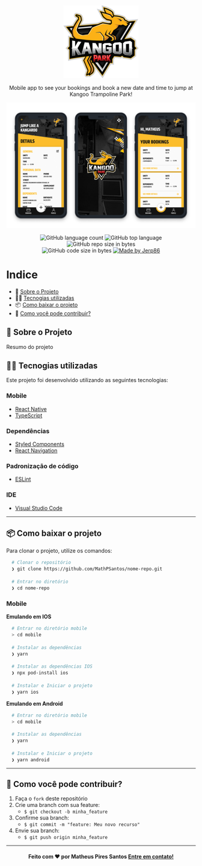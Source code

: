 <p align="center">
  <img src=".github/Logo.png" width='200px' />
	
  <p align="center">
  Mobile app to see your bookings and book a new date and time to jump at Kangoo Trampoline Park!
  </p>
  
  <img src=".github/Cover.png" width='1000px' />
</p>

<p align="center">
  <img alt="GitHub language count" src="https://img.shields.io/github/languages/count/MathPSantos/KangooPark">

  <img alt="GitHub top language" src="https://img.shields.io/github/languages/top/MathPSantos/KangooPark?logo=typescript">

  <img alt="GitHub repo size in bytes" src="https://img.shields.io/github/repo-size/MathPSantos/KangooPark?color=blue">

  <br>

  <img alt="GitHub code size in bytes" src="https://img.shields.io/github/last-commit/MathPSantos/KangooPark">

  <a href="https://www.linkedin.com/in/mathpsantos/">
    <img alt="Made by Jerp86" src="https://img.shields.io/badge/made%20by-MathPSantos-%2304D361">
  </a>
</p>

 
# Indice

- :rocket: [Sobre o Projeto](#rocket-sobre-o-projeto)
- 👨‍💻️ [Tecnogias utilizadas](#%EF%B8%8F-tecnogias-utilizadas)
- 📦️ [Como baixar o projeto](#%EF%B8%8F-como-baixar-o-projeto)
- 🤔️ [Como você pode contribuir?](#%EF%B8%8F-como-você-pode-contribuir)
 
## :rocket: Sobre o Projeto

Resumo do projeto
 
## 👨‍💻️ Tecnogias utilizadas

Este projeto foi desenvolvido utilizando as seguintes tecnologias:
  
### Mobile

  - [React Native](https://reactnative.dev/)
  - [TypeScript](https://www.typescriptlang.org/)
  
### Dependências

  - [Styled Components](https://styled-components.com/)
  - [React Navigation](https://reactnavigation.org/)

### Padronização de código

  - [ESLint](https://eslint.org/)

### IDE

  - [Visual Studio Code](https://code.visualstudio.com/)

---
 
## 📦️ Como baixar o projeto

Para clonar o projeto, utilize os comandos:

```bash
  # Clonar o repositório
  ❯ git clone https://github.com/MathPSantos/nome-repo.git

  # Entrar no diretório
  ❯ cd nome-repo
```

### Mobile

**Emulando em IOS**

```bash
  # Entrar no diretório mobile
  > cd mobile

  # Instalar as dependências
  ❯ yarn
  
  # Instalar as dependências IOS
  ❯ npx pod-install ios

  # Instalar e Iniciar o projeto
  ❯ yarn ios
```

**Emulando em Android**

```bash
  # Entrar no diretório mobile
  > cd mobile

  # Instalar as dependências
  ❯ yarn
  
  # Instalar e Iniciar o projeto
  ❯ yarn android
```

---
 
## 🤔️ Como você pode contribuir?

1. Faça o `fork` deste repositório
2. Crie uma branch com sua feature:
   - `$ git checkout -b minha_feature`
3. Confirme sua branch:
   - `$ git commit -m "feature: Meu novo recurso"`
4. Envie sua branch:
   - `$ git push origin minha_feature`

---
 
<h4 align="center">
  Feito com ❤️ por Matheus Pires Santos <a href="mailto:matheus.psantos2016@gmail.com">Entre em contato!</a>
</h4>
